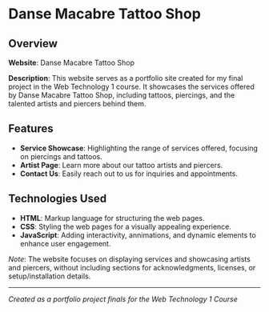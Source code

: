 # Danse Macabre Tattoo Shop

## Overview

**Website**: Danse Macabre Tattoo Shop

**Description**: This website serves as a portfolio site created for my final project in the Web Technology 1 course. It showcases the services offered by Danse Macabre Tattoo Shop, including tattoos, piercings, and the talented artists and piercers behind them.

## Features

- **Service Showcase**: Highlighting the range of services offered, focusing on piercings and tattoos.
- **Artist Page**: Learn more about our tattoo artists and piercers.
- **Contact Us**: Easily reach out to us for inquiries and appointments.

## Technologies Used

- **HTML**: Markup language for structuring the web pages.
- **CSS**: Styling the web pages for a visually appealing experience.
- **JavaScript**: Adding interactivity, annimations, and dynamic elements to enhance user engagement.

*Note*: The website focuses on displaying services and showcasing artists and piercers, without including sections for acknowledgments, licenses, or setup/installation details.

---

*Created as a portfolio project finals for the Web Technology 1 Course*

